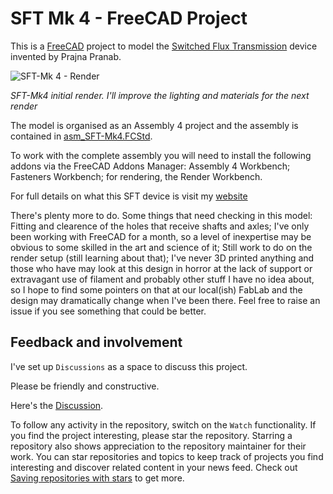 # SFT Mk 4 - FreeCAD Project
This is a [FreeCAD](https://freecad.org/) project to model the [Switched Flux Transmission](https://tomboy-pink.co.uk/SFT/) device invented by Prajna Pranab.

![SFT-Mk 4 - Render](https://github.com/prajna-pranab/sft/assets/4018272/160b4f45-7fe8-4d79-b3db-0c5497977e14)

*SFT-Mk4 initial render. I'll improve the lighting and materials for the next render*

The model is organised as an Assembly 4 project and the assembly is contained in [asm_SFT-Mk4.FCStd](./asm_SFT-Mk4.FCStd).

To work with the complete assembly you will need to install the following  addons via the FreeCAD Addons Manager: Assembly 4 Workbench; Fasteners Workbench; for rendering, the Render Workbench.

For full details on what this SFT device is visit my [website](https://tomboy-pink.co.uk/SFT/)

There's plenty more to do. Some things that need checking in this model: Fitting and clearence of the holes that receive shafts and axles; I've only been working with FreeCAD for a month, so a level of inexpertise may be obvious to some skilled in the art and science of it; Still work to do on the render setup (still learning about that); I've never 3D printed anything and those who have may look at this design in horror at the lack of support or extravagant use of filament and probably other stuff I have no idea about, so I hope to find some pointers on that at our local(ish) FabLab and the design may dramatically change when I've been there. Feel free to raise an issue if you see something that could be better.

## Feedback and involvement

I've set up `Discussions` as a space to discuss this project.

Please be friendly and constructive. 

Here's the [Discussion][Discussion].

To follow any activity in the repository, switch on the `Watch` functionality. If you find the project interesting, please star the repository. Starring a repository also shows appreciation to the repository maintainer for their work. You can star repositories and topics to keep track of projects you find interesting and discover related content in your news feed. Check out [Saving repositories with stars](https://docs.github.com/en/get-started/exploring-projects-on-github/saving-repositories-with-stars) to get more.

[Discussion]: https://github.com/prajna-pranab/SFT/discussions